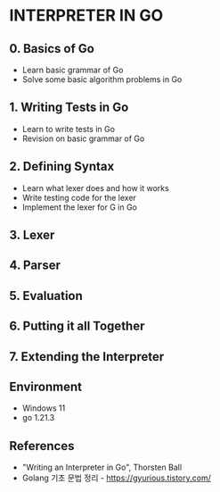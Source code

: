 # INTERPRETER IN GO

## 0. Basics of Go
- Learn basic grammar of Go
- Solve some basic algorithm problems in Go

## 1. Writing Tests in Go
- Learn to write tests in Go
- Revision on basic grammar of Go

## 2. Defining Syntax
- Learn what lexer does and how it works
- Write testing code for the lexer
- Implement the lexer for G in Go

## 3. Lexer
## 4. Parser
## 5. Evaluation
## 6. Putting it all Together
## 7. Extending the Interpreter

## Environment
- Windows 11
- go 1.21.3

## References
- "Writing an Interpreter in Go", Thorsten Ball
- Golang 기초 문법 정리 - https://gyurious.tistory.com/
